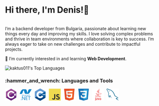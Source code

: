 <h1 align="left">Hi there, I'm Denis!👋</h1>

<p align="left"><br>
    I’m a backend developer from Bulgaria, passionate about learning new things every day and improving my skills. I love solving complex problems and thrive in team environments where collaboration is key to success. I’m always eager to take on new challenges and contribute to impactful projects.
</p>

<p align="left">
  <p>🌱 I’m currently interested in and learning <b>Web Development</b>.</p>
  
  ![kaktus011's Top Languages](https://github-readme-stats.vercel.app/api/top-langs/?username=kaktus011&theme=nord&show_icons=true&hide_border=false&layout=compact)
  
  <h3 align="left"> :hammer_and_wrench: Languages and Tools</h3>
  <div align="left">
    <img src="https://github.com/devicons/devicon/blob/master/icons/csharp/csharp-original.svg" title="c#" alt="c#" width="40" height="40"/>&nbsp;
    <img src="https://github.com/devicons/devicon/blob/master/icons/dot-net/dot-net-plain-wordmark.svg" title=".net" alt=".net" width="40" height="40"/>&nbsp;
    <img src="https://github.com/devicons/devicon/blob/master/icons/cplusplus/cplusplus-original.svg" title="c++" alt="c++" width="40" height="40"/>&nbsp;
    <img src="https://raw.githubusercontent.com/devicons/devicon/master/icons/javascript/javascript-original.svg" title="javascript" alt="javascript" width="40" height="40"/>&nbsp;
    <img src="https://github.com/devicons/devicon/blob/master/icons/html5/html5-original.svg" title="html" alt="html" width="40" height="40"/>&nbsp;
    <img src="https://github.com/devicons/devicon/blob/master/icons/css3/css3-original.svg" title="css" alt="css" width="40" height="40"/>&nbsp;
    <img src="https://github.com/devicons/devicon/blob/master/icons/java/java-plain-wordmark.svg" title="java" alt="java" width="40" height="40"/>&nbsp;
    <img src="https://github.com/devicons/devicon/blob/master/icons/mysql/mysql-original.svg" title="mysql" alt="mysql" width="40" height="40"/>&nbsp;
  </div>
</p>

<!--

<h3 align="center"> 🔭 Currently learning</h3>
<p align="center">
  ◯ Django ◯ Python3 ◯ JavaScript
**kaktus011/kaktus011** is a ✨ _special_ ✨ repository because its `README.md` (this file) appears on your GitHub profile.

Here are some ideas to get you started:

- 🔭 I’m currently working on ...
- 🔭 I'm interested in ...
- 🌱 I’m currently learning ...
- 👯 I’m looking to collaborate on ...
- 🤔 I’m looking for help with ...
- 💬 Ask me about ...
- 📫 How to reach me: ...
- ⚡ Fun fact: ...
-->
